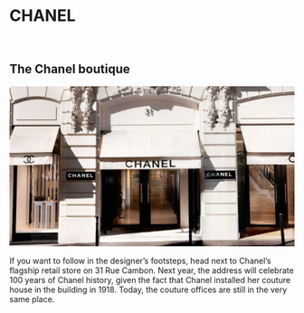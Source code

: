 # CHANEL
&nbsp;
## The Chanel boutique

![](boutique_chanel_rue_cambon.webp)

If you want to follow in the designer’s footsteps, head next to Chanel’s flagship retail store on 31 Rue Cambon. Next year, the address will celebrate 100 years of Chanel history, given the fact that Chanel installed her couture house in the building in 1918. Today, the couture offices are still in the very same place.
